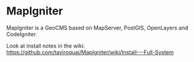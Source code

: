 MapIgniter
==========

MapIgniter is a GeoCMS based on MapServer, PostGIS, OpenLayers and CodeIgniter.

Look at install notes in the wiki:
https://github.com/taviroquai/MapIgniter/wiki/Install---Full-System

